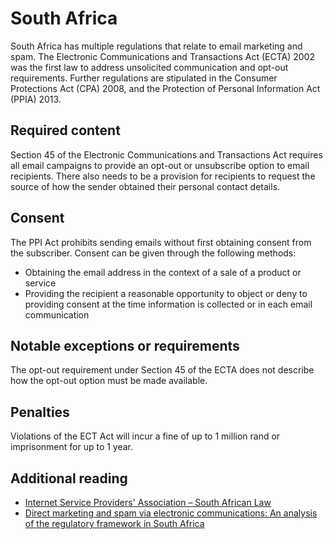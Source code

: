 # South Africa
South Africa has multiple regulations that relate to email marketing and spam. The Electronic Communications and Transactions Act (ECTA) 2002 was the first law to address unsolicited communication and opt-out requirements. Further regulations are stipulated in the Consumer Protections Act (CPA) 2008, and the Protection of Personal Information Act (PPIA) 2013.

## Required content
Section 45 of the Electronic Communications and Transactions Act requires all email campaigns to provide an opt-out or unsubscribe option to email recipients. There also needs to be a provision for recipients to request the source of how the sender obtained their personal contact details.

## Consent
The PPI Act prohibits sending emails without first obtaining consent from the subscriber. Consent can be given through the following methods:

- Obtaining the email address in the context of a sale of a product or service
- Providing the recipient a reasonable opportunity to object or deny to providing consent at the time information is collected or in each email communication

## Notable exceptions or requirements
The opt-out requirement under Section 45 of the ECTA does not describe how the opt-out option must be made available.

## Penalties
Violations of the ECT Act will incur a fine of up to 1 million rand or imprisonment for up to 1 year.

## Additional reading
- [Internet Service Providers' Association – South African Law](https://ispa.org.za/spam/south-african-law/)
- [Direct marketing and spam via electronic communications: An analysis of the regulatory framework in South Africa](http://www.scielo.org.za/scielo.php?script=sci_arttext&pid=S2225-71602014000200004)

